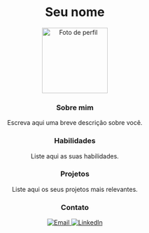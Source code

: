 <h1 align="center">Seu nome</h1>

<p align="center">
  <img src="https://github.com/seu-usuario.png" alt="Foto de perfil" width="150px" />
</p>

<h3 align="center">Sobre mim</h3>

<p align="center">
  Escreva aqui uma breve descrição sobre você.
</p>

<h3 align="center">Habilidades</h3>

<p align="center">
  Liste aqui as suas habilidades.
</p>

<h3 align="center">Projetos</h3>

<p align="center">
  Liste aqui os seus projetos mais relevantes.
</p>

<h3 align="center">Contato</h3>

<p align="center">
  <a href="mailto:seuemail@dominio.com">
    <img src="https://img.shields.io/badge/-Email-red?style=flat-square&logo=Gmail&logoColor=white" alt="Email" />
  </a>
  
  <a href="url do seu perfil do LinkedIn">
    <img src="https://img.shields.io/badge/-LinkedIn-blue?style=flat-square&logo=Linkedin&logoColor=white" alt="LinkedIn" />
  </a>
</p>

